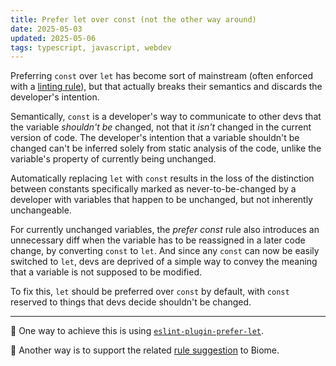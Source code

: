 ```yaml
---
title: Prefer let over const (not the other way around)
date: 2025-05-03
updated: 2025-05-06
tags: typescript, javascript, webdev
---
```


Preferring `const` over `let` has become sort of mainstream (often enforced with a [linting rule](https://eslint.org/docs/latest/rules/prefer-const)), but that actually breaks their semantics and discards the developer's intention.

Semantically, `const` is a developer's way to communicate to other devs that the variable *shouldn't be* changed, not that it *isn't* changed in the current version of code. The developer's intention that a variable shouldn't be changed can't be inferred solely from static analysis of the code, unlike the variable's property of currently being unchanged.

Automatically replacing `let` with `const` results in the loss of the distinction between constants specifically marked as never-to-be-changed by a developer with variables that happen to be unchanged, but not inherently unchangeable.

For currently unchanged variables, the *prefer const* rule also introduces an unnecessary diff when the variable has to be reassigned in a later code change, by converting `const` to `let`. And since any `const` can now be easily switched to `let`, devs are deprived of a simple way to convey the meaning that a variable is not supposed to be modified.

To fix this, `let` should be preferred over `const` by default, with `const` reserved to things that devs decide shouldn't be changed.

---

🔹 One way to achieve this is using [`eslint-plugin-prefer-let`](https://www.npmjs.com/package/eslint-plugin-prefer-let).

🔹 Another way is to support the related [rule suggestion](https://github.com/biomejs/biome/discussions/5873) to Biome.
